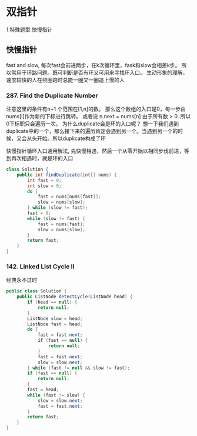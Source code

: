 # 双指针
1.特殊题型 快慢指针

## 快慢指针
fast and slow, 每次fast会前进两步，在k次循环里，fask和slow会相差k步。
所以常用于环路问题。既可判断是否有环又可用来寻找环入口。
生动形象的理解，速度较快的人在绕圈跑时总能一圈又一圈追上慢的人

### 287. Find the Duplicate Number
注意这里的条件有n+1 个范围在[1,n]的数。
那么这个数组的入口是0，每一步由nums[i]作为新的下标进行跳转。
或者说 n.next = nums[n]
由于所有数 > 0. 所以0下标职只会遍历一次。
为什么duplicate会是环的入口呢？
想一下我们遇到duplicate中的一个，那么接下来的遍历肯定会遇到另一个。当遇到另一个的时候，又会从头开始。所以duplicate构成了环

快慢指针循环入口通用解法, 先快慢相遇，然后一个从零开始以相同步伐前进，等到再次相遇时，就是环的入口
```Java
class Solution {
    public int findDuplicate(int[] nums) {
        int fast = 0;
        int slow = 0;
        do {
            fast = nums[nums[fast]];
            slow = nums[slow];
        } while (slow != fast);
        fast = 0;
        while (slow != fast) {
            fast = nums[fast];
            slow = nums[slow];
        }
        return fast;
    }
}

```

### 142. Linked List Cycle II
经典永不过时
```Java
public class Solution {
    public ListNode detectCycle(ListNode head) {
        if (head == null) {
            return null;
        }
        ListNode slow = head;
        ListNode fast = head;
        do {
            fast = fast.next;
            if (fast == null) {
                return null;
            }
            fast = fast.next;
            slow = slow.next;
        } while (fast != null && slow != fast);
        if (fast == null) {
            return null;
        }
        fast = head;
        while (fast != slow) {
            slow = slow.next;
            fast = fast.next;
        }
        return fast;
    }
}
```

